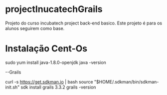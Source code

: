 # projectInucatechGrails
Projeto do curso incubatech project back-end basico. Este projeto é para os alunos seguirem como base.

# Instalação Cent-Os
sudo yum install java-1.8.0-openjdk
java -version

--Grails

curl -s https://get.sdkman.io | bash
source "$HOME/.sdkman/bin/sdkman-init.sh"
sdk install grails 3.3.2
grails -version


